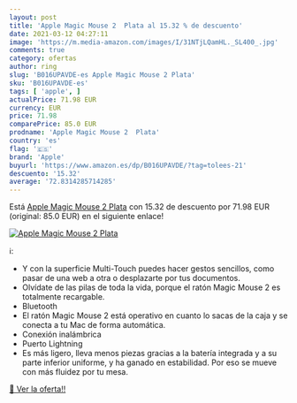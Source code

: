 ```yaml
---
layout: post
title: 'Apple Magic Mouse 2  Plata al 15.32 % de descuento'
date: 2021-03-12 04:27:11
image: 'https://m.media-amazon.com/images/I/31NTjLQamHL._SL400_.jpg'
comments: true
category: ofertas
author: ring
slug: 'B016UPAVDE-es Apple Magic Mouse 2 Plata'
sku: 'B016UPAVDE-es'
tags: [ 'apple', ]
actualPrice: 71.98 EUR
currency: EUR
price: 71.98
comparePrice: 85.0 EUR
prodname: 'Apple Magic Mouse 2  Plata'
country: 'es'
flag: '🇪🇸'
brand: 'Apple'
buyurl: 'https://www.amazon.es/dp/B016UPAVDE/?tag=tolees-21'
descuento: '15.32'
average: '72.8314285714285'
---
```


Está [Apple Magic Mouse 2  Plata](https://www.amazon.es/dp/B016UPAVDE/?tag=tolees-21) con 15.32 de descuento por 71.98 EUR (original: 85.0 EUR) en el siguiente enlace!

[![Apple Magic Mouse 2  Plata](https://m.media-amazon.com/images/I/31NTjLQamHL._SL400_.jpg)](https://www.amazon.es/dp/B016UPAVDE/?tag=tolees-21)

ℹ️:

- Y con la superficie Multi-Touch puedes hacer gestos sencillos, como pasar de una web a otra o desplazarte por tus documentos.
- Olvídate de las pilas de toda la vida, porque el ratón Magic Mouse 2 es totalmente recargable.
- Bluetooth
- El ratón Magic Mouse 2 está operativo en cuanto lo sacas de la caja y se conecta a tu Mac de forma automática.
- Conexión inalámbrica
- Puerto Lightning
- Es más ligero, lleva menos piezas gracias a la batería integrada y a su parte inferior uniforme, y ha ganado en estabilidad. Por eso se mueve con más fluidez por tu mesa.

[🛒 Ver la oferta!!](https://www.amazon.es/dp/B016UPAVDE/?tag=tolees-21)
